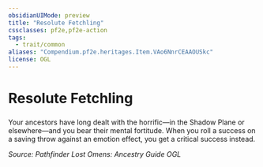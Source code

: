 ```yaml
---
obsidianUIMode: preview
title: "Resolute Fetchling"
cssclasses: pf2e,pf2e-action
tags:
  - trait/common
aliases: "Compendium.pf2e.heritages.Item.VAo6NnrCEAAOUSkc"
license: OGL
---
```

# Resolute Fetchling

### 






Your ancestors have long dealt with the horrific—in the Shadow Plane or elsewhere—and you bear their mental fortitude. When you roll a success on a saving throw against an emotion effect, you get a critical success instead.

*Source: Pathfinder Lost Omens: Ancestry Guide*
*OGL*